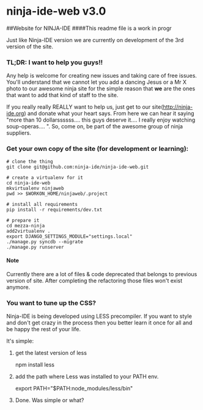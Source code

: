 ninja-ide-web v3.0
==================

##Website for NINJA-IDE
####This readme file is a work in progr

Just like Ninja-IDE version we are currently on development of the 3rd version of the site.


### TL;DR: I want to help you guys!!

Any help is welcome for creating new issues and taking care of free issues. You'll understand that we cannot let you add a dancing Jesus or a Mr X photo to our awesome ninja site for the simple reason that **we** are the ones that want to add that kind of staff to the site.

If you really really REALLY want to help us, just get to our site(http://ninja-ide.org) and donate what your heart says. From here we can hear it saying "more than 10 dollarssssss.... this guys deserve it.... I really enjoy watching soup-operas.... ". So, come on, be part of the awesome group of ninja suppliers.


### Get your own copy of the site (for development or learning):

    # clone the thing
    git clone git@github.com:ninja-ide/ninja-ide-web.git

    # create a virtualenv for it
    cd ninja-ide-web
    mkvirtualenv ninjaweb
    pwd >> $WORKON_HOME/ninjaweb/.project

    # install all requirements
    pip install -r requirements/dev.txt

    # prepare it
    cd mezza-ninja
    add2virtualenv .
    export DJANGO_SETTINGS_MODULE="settings.local"
    ./manage.py syncdb --migrate
    ./manage.py runserver

#### Note
Currently there are a lot of files & code deprecated that belongs to previous version of site. After completing the refactoring those files won't exist anymore.

### You want to tune up the CSS?

Ninja-IDE is being developed using LESS precompiler. If you want to style and don't get crazy in the process then you better learn it once for all and be happy the rest of your life.

It's simple:

1) get the latest version of less

    npm install less

2) add the path where Less was installed to your PATH env.

    export PATH="$PATH:node_modules/less/bin"

3) Done. Was simple or what?
